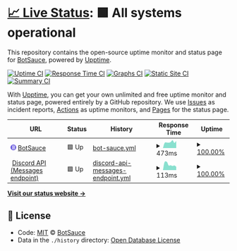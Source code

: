 # [📈 Live Status](https://BotSauce.github.io/status): <!--live status--> **🟩 All systems operational**

This repository contains the open-source uptime monitor and status page for [BotSauce](https://botsauce.github.io), powered by [Upptime](https://github.com/upptime/upptime).

[![Uptime CI](https://github.com/koj-co/upptime/workflows/Uptime%20CI/badge.svg)](https://github.com/koj-co/upptime/actions?query=workflow%3A%22Uptime+CI%22)
[![Response Time CI](https://github.com/koj-co/upptime/workflows/Response%20Time%20CI/badge.svg)](https://github.com/koj-co/upptime/actions?query=workflow%3A%22Response+Time+CI%22)
[![Graphs CI](https://github.com/koj-co/upptime/workflows/Graphs%20CI/badge.svg)](https://github.com/koj-co/upptime/actions?query=workflow%3A%22Graphs+CI%22)
[![Static Site CI](https://github.com/koj-co/upptime/workflows/Static%20Site%20CI/badge.svg)](https://github.com/koj-co/upptime/actions?query=workflow%3A%22Static+Site+CI%22)
[![Summary CI](https://github.com/koj-co/upptime/workflows/Summary%20CI/badge.svg)](https://github.com/koj-co/upptime/actions?query=workflow%3A%22Summary+CI%22)

With [Upptime](https://upptime.js.org), you can get your own unlimited and free uptime monitor and status page, powered entirely by a GitHub repository. We use [Issues](https://github.com/BotSauce/status/issues) as incident reports, [Actions](https://github.com/BotSauce/status/actions) as uptime monitors, and [Pages](https://BotSauce.github.io/status) for the status page.

<!--start: status pages-->
<!-- This summary is generated by Upptime (https://github.com/upptime/upptime) -->
<!-- Do not edit this manually, your changes will be overwritten -->
<!-- prettier-ignore -->
| URL | Status | History | Response Time | Uptime |
| --- | ------ | ------- | ------------- | ------ |
| <img alt="" src="https://raw.githubusercontent.com/BotSauce/botsauce.github.io/master/assets/images/botsauce_circle.png" height="13"> [BotSauce](https://botsauce.cf) | 🟩 Up | [bot-sauce.yml](https://github.com/BotSauce/status/commits/HEAD/history/bot-sauce.yml) | <details><summary><img alt="Response time graph" src="./graphs/bot-sauce/response-time-week.png" height="20"> 473ms</summary><br><a href="https://BotSauce.github.io/status/history/bot-sauce"><img alt="Response time 427" src="https://img.shields.io/endpoint?url=https%3A%2F%2Fraw.githubusercontent.com%2FBotSauce%2Fstatus%2FHEAD%2Fapi%2Fbot-sauce%2Fresponse-time.json"></a><br><a href="https://BotSauce.github.io/status/history/bot-sauce"><img alt="24-hour response time 430" src="https://img.shields.io/endpoint?url=https%3A%2F%2Fraw.githubusercontent.com%2FBotSauce%2Fstatus%2FHEAD%2Fapi%2Fbot-sauce%2Fresponse-time-day.json"></a><br><a href="https://BotSauce.github.io/status/history/bot-sauce"><img alt="7-day response time 473" src="https://img.shields.io/endpoint?url=https%3A%2F%2Fraw.githubusercontent.com%2FBotSauce%2Fstatus%2FHEAD%2Fapi%2Fbot-sauce%2Fresponse-time-week.json"></a><br><a href="https://BotSauce.github.io/status/history/bot-sauce"><img alt="30-day response time 486" src="https://img.shields.io/endpoint?url=https%3A%2F%2Fraw.githubusercontent.com%2FBotSauce%2Fstatus%2FHEAD%2Fapi%2Fbot-sauce%2Fresponse-time-month.json"></a><br><a href="https://BotSauce.github.io/status/history/bot-sauce"><img alt="1-year response time 427" src="https://img.shields.io/endpoint?url=https%3A%2F%2Fraw.githubusercontent.com%2FBotSauce%2Fstatus%2FHEAD%2Fapi%2Fbot-sauce%2Fresponse-time-year.json"></a></details> | <details><summary><a href="https://BotSauce.github.io/status/history/bot-sauce">100.00%</a></summary><a href="https://BotSauce.github.io/status/history/bot-sauce"><img alt="All-time uptime 99.98%" src="https://img.shields.io/endpoint?url=https%3A%2F%2Fraw.githubusercontent.com%2FBotSauce%2Fstatus%2FHEAD%2Fapi%2Fbot-sauce%2Fuptime.json"></a><br><a href="https://BotSauce.github.io/status/history/bot-sauce"><img alt="24-hour uptime 100.00%" src="https://img.shields.io/endpoint?url=https%3A%2F%2Fraw.githubusercontent.com%2FBotSauce%2Fstatus%2FHEAD%2Fapi%2Fbot-sauce%2Fuptime-day.json"></a><br><a href="https://BotSauce.github.io/status/history/bot-sauce"><img alt="7-day uptime 100.00%" src="https://img.shields.io/endpoint?url=https%3A%2F%2Fraw.githubusercontent.com%2FBotSauce%2Fstatus%2FHEAD%2Fapi%2Fbot-sauce%2Fuptime-week.json"></a><br><a href="https://BotSauce.github.io/status/history/bot-sauce"><img alt="30-day uptime 99.95%" src="https://img.shields.io/endpoint?url=https%3A%2F%2Fraw.githubusercontent.com%2FBotSauce%2Fstatus%2FHEAD%2Fapi%2Fbot-sauce%2Fuptime-month.json"></a><br><a href="https://BotSauce.github.io/status/history/bot-sauce"><img alt="1-year uptime 99.98%" src="https://img.shields.io/endpoint?url=https%3A%2F%2Fraw.githubusercontent.com%2FBotSauce%2Fstatus%2FHEAD%2Fapi%2Fbot-sauce%2Fuptime-year.json"></a></details>
| <img alt="" src="https://simpleicons.org/icons/discord.svg" height="13"> [Discord API (Messages endpoint)](https://discord.com/api/channels/563066002724880404) | 🟩 Up | [discord-api-messages-endpoint.yml](https://github.com/BotSauce/status/commits/HEAD/history/discord-api-messages-endpoint.yml) | <details><summary><img alt="Response time graph" src="./graphs/discord-api-messages-endpoint/response-time-week.png" height="20"> 113ms</summary><br><a href="https://BotSauce.github.io/status/history/discord-api-messages-endpoint"><img alt="Response time 151" src="https://img.shields.io/endpoint?url=https%3A%2F%2Fraw.githubusercontent.com%2FBotSauce%2Fstatus%2FHEAD%2Fapi%2Fdiscord-api-messages-endpoint%2Fresponse-time.json"></a><br><a href="https://BotSauce.github.io/status/history/discord-api-messages-endpoint"><img alt="24-hour response time 136" src="https://img.shields.io/endpoint?url=https%3A%2F%2Fraw.githubusercontent.com%2FBotSauce%2Fstatus%2FHEAD%2Fapi%2Fdiscord-api-messages-endpoint%2Fresponse-time-day.json"></a><br><a href="https://BotSauce.github.io/status/history/discord-api-messages-endpoint"><img alt="7-day response time 113" src="https://img.shields.io/endpoint?url=https%3A%2F%2Fraw.githubusercontent.com%2FBotSauce%2Fstatus%2FHEAD%2Fapi%2Fdiscord-api-messages-endpoint%2Fresponse-time-week.json"></a><br><a href="https://BotSauce.github.io/status/history/discord-api-messages-endpoint"><img alt="30-day response time 175" src="https://img.shields.io/endpoint?url=https%3A%2F%2Fraw.githubusercontent.com%2FBotSauce%2Fstatus%2FHEAD%2Fapi%2Fdiscord-api-messages-endpoint%2Fresponse-time-month.json"></a><br><a href="https://BotSauce.github.io/status/history/discord-api-messages-endpoint"><img alt="1-year response time 151" src="https://img.shields.io/endpoint?url=https%3A%2F%2Fraw.githubusercontent.com%2FBotSauce%2Fstatus%2FHEAD%2Fapi%2Fdiscord-api-messages-endpoint%2Fresponse-time-year.json"></a></details> | <details><summary><a href="https://BotSauce.github.io/status/history/discord-api-messages-endpoint">100.00%</a></summary><a href="https://BotSauce.github.io/status/history/discord-api-messages-endpoint"><img alt="All-time uptime 100.00%" src="https://img.shields.io/endpoint?url=https%3A%2F%2Fraw.githubusercontent.com%2FBotSauce%2Fstatus%2FHEAD%2Fapi%2Fdiscord-api-messages-endpoint%2Fuptime.json"></a><br><a href="https://BotSauce.github.io/status/history/discord-api-messages-endpoint"><img alt="24-hour uptime 100.00%" src="https://img.shields.io/endpoint?url=https%3A%2F%2Fraw.githubusercontent.com%2FBotSauce%2Fstatus%2FHEAD%2Fapi%2Fdiscord-api-messages-endpoint%2Fuptime-day.json"></a><br><a href="https://BotSauce.github.io/status/history/discord-api-messages-endpoint"><img alt="7-day uptime 100.00%" src="https://img.shields.io/endpoint?url=https%3A%2F%2Fraw.githubusercontent.com%2FBotSauce%2Fstatus%2FHEAD%2Fapi%2Fdiscord-api-messages-endpoint%2Fuptime-week.json"></a><br><a href="https://BotSauce.github.io/status/history/discord-api-messages-endpoint"><img alt="30-day uptime 100.00%" src="https://img.shields.io/endpoint?url=https%3A%2F%2Fraw.githubusercontent.com%2FBotSauce%2Fstatus%2FHEAD%2Fapi%2Fdiscord-api-messages-endpoint%2Fuptime-month.json"></a><br><a href="https://BotSauce.github.io/status/history/discord-api-messages-endpoint"><img alt="1-year uptime 100.00%" src="https://img.shields.io/endpoint?url=https%3A%2F%2Fraw.githubusercontent.com%2FBotSauce%2Fstatus%2FHEAD%2Fapi%2Fdiscord-api-messages-endpoint%2Fuptime-year.json"></a></details>

<!--end: status pages-->

[**Visit our status website →**](https://BotSauce.github.io/status)

## 📄 License

- Code: [MIT](./LICENSE) © [BotSauce](https://botsauce.github.io)
- Data in the `./history` directory: [Open Database License](https://opendatacommons.org/licenses/odbl/1-0/)
